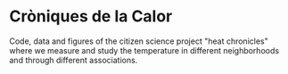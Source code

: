 # Cròniques de la Calor
Code, data and figures of the citizen science project "heat chronicles" where we measure and study the temperature in different neighborhoods and through different associations. 
